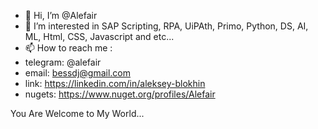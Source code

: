 - 👋 Hi, I’m @Alefair
- 👀 I’m interested in SAP Scripting, RPA, UiPAth, Primo, Python, DS, AI, ML, Html, CSS, Javascript and etc...
- 📫 How to reach me :
- telegram: @alefair
- email:    bessdj@gmail.com
- link:     https://linkedin.com/in/aleksey-blokhin
- nugets:   https://www.nuget.org/profiles/Alefair

You Are Welcome to My World...

<!---
Alefair/Alefair is a ✨ special ✨ repository because its `README.md` (this file) appears on your GitHub profile.
You can click the Preview link to take a look at your changes.
--->
